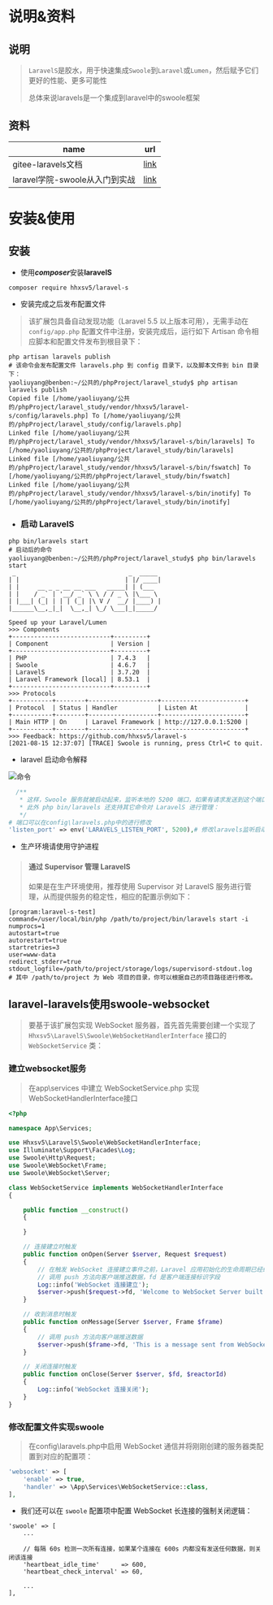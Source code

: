 # 说明&资料

## 说明

> `LaravelS`是胶水，用于快速集成`Swoole`到`Laravel`或`Lumen`，然后赋予它们更好的性能、更多可能性
>
> 总体来说laravels是一个集成到laravel中的swoole框架

## 资料

| name                           | url                                               |
| ------------------------------ | ------------------------------------------------- |
| gitee-laravels文档             | [link](https://gitee.com/zml956/laravel-s)        |
| laravel学院-swoole从入门到实战 | [link](https://laravelacademy.org/post/9801.html) |

# 安装&使用

## 安装

- 使用***composer***安装**laravelS**

```shell
composer require hhxsv5/laravel-s
```

- 安装完成之后发布配置文件

> 该扩展包具备自动发现功能（Laravel 5.5 以上版本可用），无需手动在 `config/app.php` 配置文件中注册，安装完成后，运行如下 Artisan 命令相应脚本和配置文件发布到根目录下：

```shell
php artisan laravels publish
# 该命令会发布配置文件 laravels.php 到 config 目录下，以及脚本文件到 bin 目录下：
yaoliuyang@benben:~/公共的/phpProject/laravel_study$ php artisan laravels publish
Copied file [/home/yaoliuyang/公共的/phpProject/laravel_study/vendor/hhxsv5/laravel-s/config/laravels.php] To [/home/yaoliuyang/公共的/phpProject/laravel_study/config/laravels.php]
Linked file [/home/yaoliuyang/公共的/phpProject/laravel_study/vendor/hhxsv5/laravel-s/bin/laravels] To [/home/yaoliuyang/公共的/phpProject/laravel_study/bin/laravels]
Linked file [/home/yaoliuyang/公共的/phpProject/laravel_study/vendor/hhxsv5/laravel-s/bin/fswatch] To [/home/yaoliuyang/公共的/phpProject/laravel_study/bin/fswatch]
Linked file [/home/yaoliuyang/公共的/phpProject/laravel_study/vendor/hhxsv5/laravel-s/bin/inotify] To [/home/yaoliuyang/公共的/phpProject/laravel_study/bin/inotify]    
```

- ### 启动 LaravelS

```shell
php bin/laravels start
# 启动后的命令
yaoliuyang@benben:~/公共的/phpProject/laravel_study$ php bin/laravels start
 _                               _  _____ 
| |                             | |/ ____|
| |     __ _ _ __ __ ___   _____| | (___  
| |    / _` | '__/ _` \ \ / / _ \ |\___ \ 
| |___| (_| | | | (_| |\ V /  __/ |____) |
|______\__,_|_|  \__,_| \_/ \___|_|_____/ 
                                           
Speed up your Laravel/Lumen
>>> Components
+---------------------------+---------+
| Component                 | Version |
+---------------------------+---------+
| PHP                       | 7.4.3   |
| Swoole                    | 4.6.7   |
| LaravelS                  | 3.7.20  |
| Laravel Framework [local] | 8.53.1  |
+---------------------------+---------+
>>> Protocols
+-----------+--------+-------------------+-----------------------+
| Protocol  | Status | Handler           | Listen At             |
+-----------+--------+-------------------+-----------------------+
| Main HTTP | On     | Laravel Framework | http://127.0.0.1:5200 |
+-----------+--------+-------------------+-----------------------+
>>> Feedback: https://github.com/hhxsv5/laravel-s
[2021-08-15 12:37:07] [TRACE] Swoole is running, press Ctrl+C to quit.
```

- laravel 启动命令解释

![命令](https://yaoliuyang-blog-images.oss-cn-beijing.aliyuncs.com/blogImages/35dcac73c81020ff6c06e346563fcc34.jpg)

```php
  /**
   * 这样，Swoole 服务就被启动起来，监听本地的 5200 端口，如果有请求发送到这个端口，它就可以进行处理。
   * 此外 php bin/laravels 还支持其它命令对 LaravelS 进行管理：
   */
# 端口可以在config\laravels.php中的进行修改
'listen_port' => env('LARAVELS_LISTEN_PORT', 5200),# 修改laravels监听启动端口    
```

- 生产环境请使用守护进程

> #### 通过 Supervisor 管理 LaravelS
>
> 如果是在生产环境使用，推荐使用 Supervisor 对 LaravelS 服务进行管理，从而提供服务的稳定性，相应的配置示例如下：

```shell
[program:laravel-s-test]
command=/user/local/bin/php /path/to/project/bin/laravels start -i
numprocs=1
autostart=true
autorestart=true
startretries=3
user=www-data
redirect_stderr=true
stdout_logfile=/path/to/project/storage/logs/supervisord-stdout.log
# 其中 /path/to/project 为 Web 项目的目录，你可以根据自己的项目路径进行修改。
```

## laravel-laravels使用swoole-websocket

> 要基于该扩展包实现 WebSocket 服务器，首先首先需要创建一个实现了 `Hhxsv5\LaravelS\Swoole\WebSocketHandlerInterface` 接口的 `WebSocketService` 类：

###  建立websocket服务

> 在app\services 中建立  WebSocketService.php 实现 WebSocketHandlerInterface接口

```php
<?php

namespace App\Services;

use Hhxsv5\LaravelS\Swoole\WebSocketHandlerInterface;
use Illuminate\Support\Facades\Log;
use Swoole\Http\Request;
use Swoole\WebSocket\Frame;
use Swoole\WebSocket\Server;

class WebSocketService implements WebSocketHandlerInterface
{

    public function __construct()
    {

    }

    // 连接建立时触发
    public function onOpen(Server $server, Request $request)
    {
        // 在触发 WebSocket 连接建立事件之前，Laravel 应用初始化的生命周期已经结束，你可以在这里获取 Laravel 请求和会话数据
        // 调用 push 方法向客户端推送数据，fd 是客户端连接标识字段
        Log::info('WebSocket 连接建立');
        $server->push($request->fd, 'Welcome to WebSocket Server built on LaravelS');
    }

    // 收到消息时触发
    public function onMessage(Server $server, Frame $frame)
    {
        // 调用 push 方法向客户端推送数据
        $server->push($frame->fd, 'This is a message sent from WebSocket Server at ' . date('Y-m-d H:i:s'));
    }

    // 关闭连接时触发
    public function onClose(Server $server, $fd, $reactorId)
    {
        Log::info('WebSocket 连接关闭');
    }
}

```

### 修改配置文件实现swoole

> 在config\laravels.php中启用 WebSocket 通信并将刚刚创建的服务器类配置到对应的配置项：

```php
'websocket' => [
    'enable' => true,
    'handler' => \App\Services\WebSocketService::class,
],
```

- 我们还可以在 `swoole` 配置项中配置 WebSocket 长连接的强制关闭逻辑：

```shell
'swoole' => [
    ...
    
    // 每隔 60s 检测一次所有连接，如果某个连接在 600s 内都没有发送任何数据，则关闭该连接
    'heartbeat_idle_time'      => 600,
    'heartbeat_check_interval' => 60,
    
    ...
],
```

